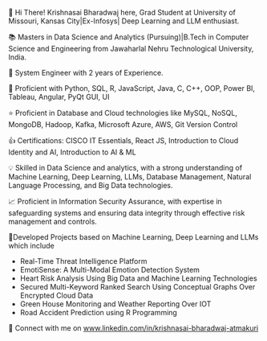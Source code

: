 👋 Hi There! Krishnasai Bharadwaj here, Grad Student at University of Missouri, Kansas City|Ex-Infosys| Deep Learning and LLM enthusiast.

📚 Masters in Data Science and Analytics (Pursuing)|B.Tech in Computer Science and Engineering from Jawaharlal Nehru Technological University, India.

💼 System Engineer with 2 years of Experience. 

🔑 Proficient with Python, SQL, R, JavaScript, Java, C, C++, OOP, Power BI, Tableau, Angular, PyQt GUI, UI

⭐ Proficient in Database and Cloud technologies like MySQL, NoSQL, MongoDB, Hadoop, Kafka, Microsoft Azure, AWS, Git Version Control

👍 Certifications: CISCO IT Essentials, React JS, Introduction to Cloud Identity and AI, Introduction to AI & ML

💡 Skilled in Data Science and analytics, with a strong understanding of Machine Learning, Deep Learning, LLMs, Database Management, Natural Language Processing, and Big Data technologies.

📈 Proficient in Information Security Assurance, with expertise in safeguarding systems and ensuring data integrity through effective risk management and controls.

🌟Developed Projects based on Machine Learning, Deep Learning and LLMs which include <br>
- Real-Time Threat Intelligence Platform
- EmotiSense: A Multi-Modal Emotion Detection System
- Heart Risk Analysis Using Big Data and Machine Learning Technologies
- Secured Multi-Keyword Ranked Search Using Conceptual Graphs Over Encrypted Cloud Data 
- Green House Monitoring and Weather Reporting Over IOT
- Road Accident Prediction using R Programming

🔗 Connect with me on www.linkedin.com/in/krishnasai-bharadwaj-atmakuri
